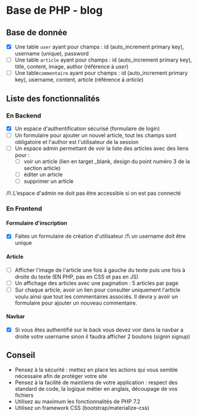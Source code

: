 # Base de PHP - blog

## Base de donnée
- [x] Une table `user` ayant pour champs : id (auto_increment primary key), username (unique), password
- [ ] Une table `article` ayant pour champs : id (auto_increment primary key), title, content, image, author (référence à *user*)
- [ ] Une table`commentaire` ayant pour champs : id (auto_increment primary key), username, content, article (référence à *article*)

## Liste des fonctionnalités
### En Backend
- [x] Un espace d'authentification sécurisé (formulaire de login)
- [ ] Un formulaire pour ajouter un nouvel article, tout les champs sont obligatoire et l'author est l'utilisateur de la session
- [ ] Un espace admin permettant de voir la liste des articles avec des liens pour :
    - [ ] voir un article (lien en target _blank, design du point numéro 3 de la section article)
    - [ ] éditer un article
    - [ ] supprimer un article
    
/!\ L'espace d'admin ne doit pas être accessible si on est pas connecté

### En Frontend
#### Formulaire d'inscription
- [x] Faites un formulaire de création d'utilisateur /!\ un username doit être unique 
#### Article
- [ ] Afficher l'image de l'article une fois à gauche du texte puis une fois à droite du texte (EN PHP, pas en CSS et pas en JS)
- [ ] Un affichage des articles avec une pagination : 5 articles par page
- [ ] Sur chaque article, avoir un lien pour consulter uniquement l'article voulu ainsi que tout les commentaires associés. Il devra y avoir un formulaire pour ajouter un nouveau commentaire.

#### Navbar
- [x] Si vous êtes authentifié sur le back vous devez voir dans la navbar a droite votre username sinon il faudra afficher 2 boutons (signin signup)

## Conseil
* Pensez à la sécurité : mettez en place les actions qui vous semble nécessaire afin de protéger votre site
* Pensez à la facilité de maintiens de votre application : respect des standard de code, la logique métier en anglais, découpage de vos fichiers
* Utilisez au maximum les fonctionnalités de PHP 7.2
* Utilisez un framework CSS (bootstrap/materialize-css)




